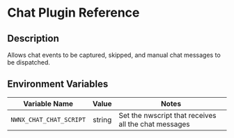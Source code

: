 # Chat Plugin Reference

## Description

Allows chat events to be captured, skipped, and manual chat messages to be dispatched.

## Environment Variables

| Variable Name | Value | Notes |
| ------------- | :---: | ----- |
| `NWNX_CHAT_CHAT_SCRIPT` | string | Set the nwscript that receives all the chat messages
